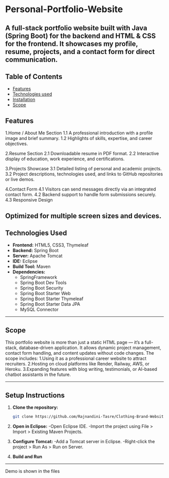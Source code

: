 # Personal-Portfolio-Website
A full-stack portfolio website built with Java (Spring Boot) for the backend and HTML & CSS for the frontend. It showcases my profile, resume, projects, and a contact form for direct communication.
---

## Table of Contents

- [Features](#features)
- [Technologies used](#technologies-used)
- [Installation](#setup-instructions)
- [Scope](#scope)


## Features

1.Home / About Me Section
1.1 A professional introduction with a profile image and brief summary.
1.2 Highlights of skills, expertise, and career objectives.

2.Resume Section
2.1 Downloadable resume in PDF format.
2.2 Interactive display of education, work experience, and certifications.

3.Projects Showcase
3.1 Detailed listing of personal and academic projects.
3.2 Project descriptions, technologies used, and links to GitHub repositories or live demos.

4.Contact Form
4.1 Visitors can send messages directly via an integrated contact form.
4.2 Backend support to handle form submissions securely.
4.3 Responsive Design

Optimized for multiple screen sizes and devices.
---

## Technologies Used

- **Frontend:** HTML5, CSS3, Thymeleaf
- **Backend:** Spring Boot
- **Server:** Apache Tomcat
- **IDE:** Eclipse
- **Build Tool:** Maven
- **Dependencies:**
  - SpringFramework  
  - Spring Boot Dev Tools
  - Spring Boot Security
  - Spring Boot Starter Web
  - Spring Boot Starter Thymeleaf
  - Spring Boot Starter Data JPA
  - MySQL Connector
    
---

## Scope
This portfolio website is more than just a static HTML page — it’s a full-stack, database-driven application.
It allows dynamic project management, contact form handling, and content updates without code changes.
The scope includes:
1.Using it as a professional career website to attract recruiters.
2.Hosting on cloud platforms like Render, Railway, AWS, or Heroku.
3.Expanding features with blog writing, testimonials, or AI-based chatbot assistants in the future.

---

## Setup Instructions

1. **Clone the repository:**
   ```bash
   git clone https://github.com/Rajnandini-Tasre/Clothing-Brand-Website.git
2. **Open in Eclipse:**
  -Open Eclipse IDE.
  -Import the project using File > Import > Existing Maven Projects.

3. **Configure Tomcat:**
  -Add a Tomcat server in Eclipse.
  -Right-click the project > Run As > Run on Server.
   
5. **Build and Run**
   
 --- 
 
Demo is shown in the files 
